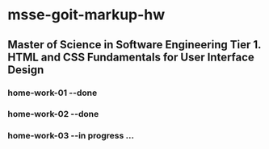 # msse-goit-markup-hw

## Master of Science in Software Engineering Tier 1. HTML and CSS Fundamentals for User Interface Design

### home-work-01 --done

### home-work-02 --done

### home-work-03 --in progress ...
